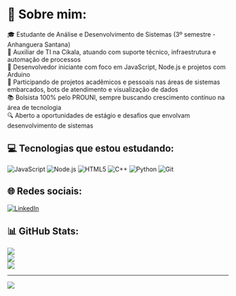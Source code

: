 # 💫 Sobre mim:
🎓 Estudante de Análise e Desenvolvimento de Sistemas (3º semestre - Anhanguera Santana)  
💼 Auxiliar de TI na Cikala, atuando com suporte técnico, infraestrutura e automação de processos  
🤖 Desenvolvedor iniciante com foco em JavaScript, Node.js e projetos com Arduino  
🚀 Participando de projetos acadêmicos e pessoais nas áreas de sistemas embarcados, bots de atendimento e visualização de dados  
📚 Bolsista 100% pelo PROUNI, sempre buscando crescimento contínuo na área de tecnologia  
🔍 Aberto a oportunidades de estágio e desafios que envolvam desenvolvimento de sistemas

## 💻 Tecnologias que estou estudando:
![JavaScript](https://img.shields.io/badge/-JavaScript-black?style=flat-square&logo=javascript)
![Node.js](https://img.shields.io/badge/-Node.js-339933?style=flat-square&logo=node.js&logoColor=white)
![HTML5](https://img.shields.io/badge/-HTML5-E34F26?style=flat-square&logo=html5&logoColor=white)
![C++](https://img.shields.io/badge/-C++-00599C?style=flat-square&logo=c%2b%2b&logoColor=white)
![Python](https://img.shields.io/badge/-Python-3776AB?style=flat-square&logo=python&logoColor=white)
![Git](https://img.shields.io/badge/-Git-F05032?style=flat-square&logo=git&logoColor=white)

## 🌐 Redes sociais:
[![LinkedIn](https://img.shields.io/badge/LinkedIn-%230077B5.svg?logo=linkedin&logoColor=white)](https://linkedin.com/in/vitor-darezzo-3863952bb)  

## 📊 GitHub Stats:
![](https://github-readme-stats.vercel.app/api?username=vitor-darezzo&theme=transparent&hide_border=true&include_all_commits=false&count_private=false)<br/>
![](https://github-readme-streak-stats.herokuapp.com/?user=vitor-darezzo&theme=transparent&hide_border=true)<br/>
![](https://github-readme-stats.vercel.app/api/top-langs/?username=vitor-darezzo&theme=transparent&hide_border=true&layout=compact)

---
[![](https://visitcount.itsvg.in/api?id=vitor-darezzo&icon=0&color=0)](https://visitcount.itsvg.in)

<!-- Perfil criado com GPRM (https://gprm.itsvg.in) -->

